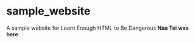 # sample_website
A sample website for Learn Enough HTML to Be Dangerous
<strong> Naa Tei was here </strong>


